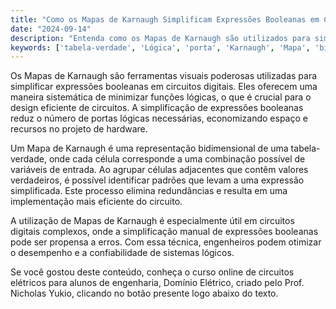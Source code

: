 ```yaml
---
title: "Como os Mapas de Karnaugh Simplificam Expressões Booleanas em Circuitos Digitais?"
date: "2024-09-14"
description: "Entenda como os Mapas de Karnaugh são utilizados para simplificar expressões booleanas em circuitos digitais, facilitando o design e a análise de sistemas lógicos."
keywords: ['tabela-verdade', 'Lógica', 'porta', 'Karnaugh', 'Mapa', 'binário', 'Booleana']
---
```


Os Mapas de Karnaugh são ferramentas visuais poderosas utilizadas para simplificar expressões booleanas em circuitos digitais. Eles oferecem uma maneira sistemática de minimizar funções lógicas, o que é crucial para o design eficiente de circuitos. A simplificação de expressões booleanas reduz o número de portas lógicas necessárias, economizando espaço e recursos no projeto de hardware.

Um Mapa de Karnaugh é uma representação bidimensional de uma tabela-verdade, onde cada célula corresponde a uma combinação possível de variáveis de entrada. Ao agrupar células adjacentes que contêm valores verdadeiros, é possível identificar padrões que levam a uma expressão simplificada. Este processo elimina redundâncias e resulta em uma implementação mais eficiente do circuito.

A utilização de Mapas de Karnaugh é especialmente útil em circuitos digitais complexos, onde a simplificação manual de expressões booleanas pode ser propensa a erros. Com essa técnica, engenheiros podem otimizar o desempenho e a confiabilidade de sistemas lógicos.

Se você gostou deste conteúdo, conheça o curso online de circuitos elétricos para alunos de engenharia, Domínio Elétrico, criado pelo Prof. Nicholas Yukio, clicando no botão presente logo abaixo do texto.